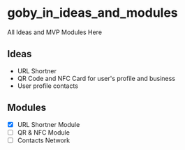 # goby_in_ideas_and_modules
All Ideas and MVP Modules Here

## Ideas
  
  * URL Shortner
  * QR Code and NFC Card for user's profile and business
  * User profile contacts

## Modules

  - [x] URL Shortner Module
  - [ ] QR & NFC Module 
  - [ ] Contacts Network
